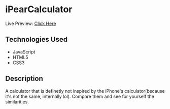 # iPearCalculator

Live Preview: [Click Here](https://zeronicc.github.io/iPearCalculator/)
## Technologies Used

* JavaScript
* HTML5
* CSS3

## Description
A calculator that is definetly not inspired by the iPhone's calculator(because it's not the same, internally lol). 
Compare them and see for yourself the similarities.
